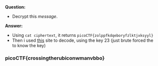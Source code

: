 __Question:__

- Decrypt this _message_.

__Answer:__

- Using `cat ciphertext`, it returns `picoCTF{zolppfkdqeboryfzlktjxksyyl}`
- Then i used [this](https://www.boxentriq.com/code-breaking/caesar-cipher) site to decode, using the key 23 (just brute forced the to know the key)

### picoCTF{crossingtherubiconwmanvbbo}
